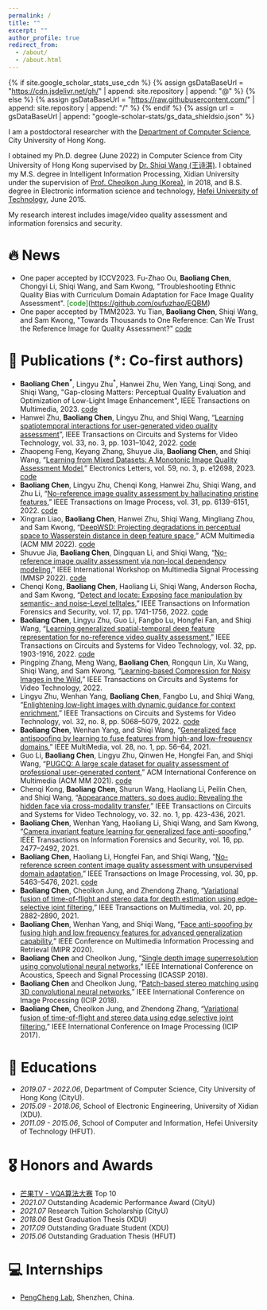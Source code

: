 ```yaml
---
permalink: /
title: ""
excerpt: ""
author_profile: true
redirect_from: 
  - /about/
  - /about.html
---
```


{% if site.google_scholar_stats_use_cdn %}
{% assign gsDataBaseUrl = "https://cdn.jsdelivr.net/gh/" | append: site.repository | append: "@" %}
{% else %}
{% assign gsDataBaseUrl = "https://raw.githubusercontent.com/" | append: site.repository | append: "/" %}
{% endif %}
{% assign url = gsDataBaseUrl | append: "google-scholar-stats/gs_data_shieldsio.json" %}

<span class='anchor' id='about-me'></span>

I am a postdoctoral researcher with the [Department of Computer Science](https://www.cs.cityu.edu.hk/), City University of Hong Kong. 

I obtained my Ph.D. degree (June 2022) in Computer Science from City University of Hong Kong supervised by [Dr. Shiqi Wang (王诗淇)](https://www.cs.cityu.edu.hk/~shiqwang/). I obtained my M.S. degree in Intelligent Information Processing, Xidian University under the supervision of [Prof. Cheolkon Jung (Korea)](https://see.xidian.edu.cn/media/), in 2018, and B.S. degree in Electronic information science and technology, [Hefei University of Technology](https://www.hfut.edu.cn/), June 2015. 

My research interest includes image/video quality assessment and information forensics and security. 


# 🔥 News
- One paper accepted by ICCV2023. Fu-Zhao Ou, **Baoliang Chen**, Chongyi Li,  Shiqi Wang, and Sam Kwong, "Troubleshooting Ethnic Quality Bias with Curriculum Domain Adaptation for Face Image Quality Assessment". <font color=Green>[code]</font>(https://github.com/oufuzhao/EQBM)
- One paper accepted by TMM2023. Yu Tian, **Baoliang Chen**, Shiqi Wang, and Sam Kwong, "Towards Thousands to One Reference: Can We Trust the Reference Image for Quality Assessment?" [code](https://github.com/ytian73/FLRE)
# 📝 Publications (*: Co-first authors)
-  **Baoliang Chen<sup>*</sup>**, Lingyu Zhu<sup>*</sup>, Hanwei Zhu, Wen Yang, Linqi Song, and Shiqi Wang, "Gap-closing Matters: Perceptual Quality Evaluation and  Optimization of Low-Light Image Enhancement", IEEE Transactions on Multimedia, 2023. [code](https://github.com/Baoliang93/IACA_For_Lowlight_IQA)
-  Hanwei Zhu, **Baoliang Chen**, Lingyu Zhu, and Shiqi Wang, “[Learning spatiotemporal interactions for user-generated video quality assessment](https://ieeexplore.ieee.org/document/9896907)”, IEEE Transactions on Circuits and Systems for Video Technology, vol. 33, no. 3, pp. 1031–1042, 2022. [code](https://github.com/h4nwei/STI-VQA)
- Zhaopeng Feng, Keyang Zhang, Shuyue Jia, **Baoliang Chen**, and Shiqi Wang, “[Learning from Mixed Datasets: A Monotonic Image Quality Assessment Model](https://ietresearch.onlinelibrary.wiley.com/doi/full/10.1049/ell2.12698),” Electronics Letters, vol. 59, no. 3, p. e12698, 2023. [code](https://github.com/fzp0424/MonotonicIQA)
- **Baoliang Chen**, Lingyu Zhu, Chenqi Kong, Hanwei Zhu, Shiqi Wang, and Zhu Li, “[No-reference image quality assessment by hallucinating pristine features](https://ieeexplore.ieee.org/document/9894272),” IEEE Transactions on Image Process, vol. 31, pp. 6139-6151, 2022. [code](https://github.com/Baoliang93/FPR)
- Xingran Liao, **Baoliang Chen**, Hanwei Zhu, Shiqi Wang, Mingliang Zhou, and Sam Kwong, “[DeepWSD: Projecting degradations in perceptual space to Wasserstein distance in deep feature space](https://dl.acm.org/doi/abs/10.1145/3503161.3548193),”  ACM Multimedia (ACM MM 2022). [code](https://github.com/Buka-Xing/DeepWSD)
- Shuvue Jia, **Baoliang Chen**, Dingquan Li, and Shiqi Wang, “[No-reference image quality assessment via non-local dependency modeling](https://ieeexplore.ieee.org/document/9950035),”  IEEE International Workshop on Multimedia Signal Processing (MMSP 2022). [code](https://github.com/SuperBruceJia/NLNet-IQA)
- Chenqi Kong, **Baoliang Chen**, Haoliang Li, Shiqi Wang, Anderson Rocha, and Sam Kwong, “[Detect and locate: Exposing face manipulation by semantic- and noise-Level telltales](https://ieeexplore.ieee.org/document/9764682),”  IEEE Transactions on Information Forensics and Security, vol. 17, pp. 1741-1756, 2022. [code](https://github.com/ChenqiKONG/Detect_and_Locate)
- **Baoliang Chen**, Lingyu Zhu, Guo Li, Fangbo Lu, Hongfei Fan, and Shiqi Wang, “[Learning generalized spatial-temporal deep feature representation for no-reference video quality assessment](https://ieeexplore.ieee.org/document/9452150),” IEEE Transactions on Circuits and Systems for Video Technology, vol. 32, pp. 1903-1916, 2022. [code](https://github.com/Baoliang93/GSTVQA)
- Pingping Zhang, Meng Wang, **Baoliang Chen**, Rongqun Lin, Xu Wang, Shiqi Wang, and Sam Kwong, “[Learning-based Compression for Noisy Images in the Wild](https://ieeexplore.ieee.org/document/9866778),” IEEE Transactions on Circuits and Systems for Video Technology, 2022.
- Lingyu Zhu, Wenhan Yang, **Baoliang Chen**, Fangbo Lu, and Shiqi Wang, “[Enlightening low-light images with dynamic guidance for context enrichment](https://ieeexplore.ieee.org/abstract/document/9693933),” IEEE Transactions on Circuits and Systems for Video Technology, vol. 32, no. 8, pp. 5068–5079, 2022. [code](https://github.com/lingyzhu0101/GEMSC)
- **Baoliang Chen**, Wenhan Yang, and Shiqi Wang, “[Generalized face antispoofing by learning to fuse  features from high-and low-frequency domains](https://ieeexplore.ieee.org/document/9333657),” IEEE MultiMedia, vol. 28, no. 1, pp. 56–64, 2021.
- Guo Li, **Baoliang Chen**, Lingyu Zhu, Qinwen He, Hongfei Fan, and Shiqi Wang, “[PUGCQ: A large scale  dataset for quality assessment of professional user-generated content](https://dl.acm.org/doi/abs/10.1145/3474085.3475183),”  ACM International Conference on Multimedia (ACM MM 2021). [code](https://github.com/wlkdb/pugcq_create)
- Chenqi Kong, **Baoliang Chen**, Shurun Wang, Haoliang Li, Peilin Chen, and Shiqi Wang, “[Appearance matters, so does audio: Revealing the hidden face via cross-modality transfer](https://dl.acm.org/doi/10.1109/TCSVT.2021.3057457),” IEEE Transactions on Circuits and Systems for Video Technology, vo. 32. no. 1, pp. 423-436, 2021.
- **Baoliang Chen**, Wenhan Yang, Haoliang  Li, Shiqi  Wang, and Sam Kwong, “[Camera invariant feature  learning for generalized face anti-spoofing](https://ieeexplore.ieee.org/document/9336714),” IEEE Transactions on Information Forensics and Security, vol. 16, pp. 2477–2492, 2021.
- **Baoliang Chen**, Haoliang Li, Hongfei Fan, and Shiqi  Wang, “[No-reference screen content image quality  assessment with unsupervised domain adaptation](https://ieeexplore.ieee.org/document/9447183),” IEEE Transactions on Image Processing, vol. 30, pp. 5463–5476, 2021. [code](https://mega.nz/folder/2LxFAZjQ#ZneNvMSKxCbLf0eEgPXfNw)
- **Baoliang Chen**, Cheolkon Jung, and Zhendong Zhang, “[Variational fusion of time-of-flight and stereo data for depth estimation using edge-selective joint filtering](https://ieeexplore.ieee.org/document/8338123),” IEEE Transactions on Multimedia, vol. 20, pp. 2882-2890, 2021.
- **Baoliang Chen**,  Wenhan Yang,  and  Shiqi Wang, “[Face anti-spoofing by fusing high and low frequency  features for advanced generalization capability](https://ieeexplore.ieee.org/document/9175520),” IEEE Conference  on  Multimedia  Information  Processing  and  Retrieval (MIPR 2020).
- **Baoliang Chen** and Cheolkon Jung, “[Single depth image superresolution using convolutional neural networks](https://ieeexplore.ieee.org/document/8462043),” IEEE International Conference on Acoustics, Speech and Signal Processing (ICASSP 2018).
- **Baoliang Chen** and Cheolkon Jung, “[Patch-based stereo matching using 3D convolutional neural networks](https://ieeexplore.ieee.org/document/8451527),” IEEE International Conference on Image Processing (ICIP 2018).
- **Baoliang Chen**, Cheolkon Jung, and Zhendong Zhang, “[Variational fusion of time-of-ﬂight and stereo data using edge selective joint filtering](https://sigport.org/documents/variational-fusion-time-flight-and-stereo-data-using-edge-selective-joint-filtering),” IEEE International Conference on Image Processing (ICIP 2017).


# 📖 Educations
- *2019.07 - 2022.06*,  Department of Computer Science, City University of Hong Kong (CityU). 
- *2015.09 - 2018.06*,  School of Electronic Engineering, University of Xidian (XDU). 
- *2011.09 - 2015.06*,  School of Computer and Information, Hefei University of Technology (HFUT).

# 🎖 Honors and Awards
- [芒果TV - VQA算法大赛](https://challenge.ai.mgtv.com/contest/detail/17) Top 10
- *2021.07*  Outstanding Academic Performance Award (CityU)
- *2021.07*  Research Tuition Scholarship (CityU)
- *2018.06*  Best Graduation Thesis (XDU)
- *2017.09*  Outstanding Graduate Student (XDU)
- *2015.06*  Outstanding Graduation Thesis (HFUT)

# 💻 Internships
- [PengCheng Lab](https://www.pcl.ac.cn/), Shenzhen, China.
